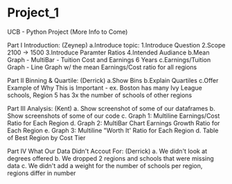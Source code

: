 # Project_1
UCB - Python Project (More Info to Come)

Part I Introduction: (Zeynep)
    a.Introduce topic:
        1.Introduce Question
        2.Scope 2100 -> 1500
        3.Introduce Paramter Ratios
        4.Intended Audiance
    b.Mean Graph - MultiBar - Tuition Cost and Earnings 6 Years
    c.Earnings/Tuition Graph - Line Graph w/ the mean Earnings/Cost ratio for all regions

Part II Binning & Quartile: (Derrick)
    a.Show Bins
    b.Explain Quartiles
    c.Offer Example of Why This is Important - ex. Boston has many Ivy League schools, Region 5 has 3x the number of schools of other regions

Part III Analysis: (Kent)
    a. Show screenshot of some of our dataframes
    b. Show screenshots of some of our code 
    c. Graph 1: Multiline Earnings/Cost Ratio for Each Region
    d. Graph 2: MultiBar Chart Earnings Growth Ratio for Each Region 
    e. Graph 3: Multiline "Worth It' Ratio for Each Region
    d. Table of Best Region by Cost Tier
    
Part IV What Our Data Didn't Accout For: (Derrick)
    a. We didn't look at degrees offered
    b. We dropped 2 regions and schools that were missing data
    c. We didn't add a weight for the number of schools per region, regions differ in number
    
